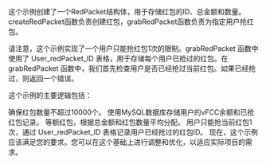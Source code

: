 这个示例创建了一个RedPacket结构体，用于存储红包的ID、总金额和数量。createRedPacket函数负责创建红包，grabRedPacket函数负责为指定用户抢红包。

请注意，这个示例实现了一个用户只能抢红包1次的限制。grabRedPacket 函数中使用了 User_redPacket_ID 表格，用于存储每个用户已抢过的红包。在 grabRedPacket 函数中，我们首先检查用户是否已经抢过当前红包。如果已经抢过，则返回一个错误。

这个示例的主要逻辑包括：

确保红包数量不超过10000个。
使用MySQL数据库存储用户的vFCC余额和已抢红包记录。
等额红包，根据总金额和红包数量平均分配。
用户只能抢当前红包1次，通过 User_redPacket_ID 表格记录用户已经抢过的红包ID。
现在，这个示例应该满足您的要求。您可以在这个基础上进行调整和优化，以适应实际项目的需求。